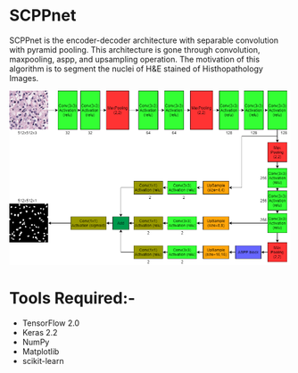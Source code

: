 # SCPPnet

SCPPnet is the encoder-decoder architecture with separable convolution with pyramid pooling. This architecture is gone through convolution, maxpooling, aspp, and upsampling operation. The motivation of this algorithm is to segment the nuclei of H&E stained of Histhopathology Images. 

![](Images/architecture.png)

# Tools Required:- 
- TensorFlow 2.0 
- Keras 2.2
- NumPy 
- Matplotlib
- scikit-learn 
